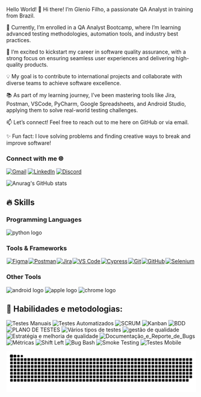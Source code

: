 Hello World! 👋
Hi there! I’m Glenio Filho, a passionate QA Analyst in training from Brazil.

🌱 Currently, I’m enrolled in a QA Analyst Bootcamp, where I’m learning advanced testing methodologies, automation tools, and industry best practices.

🔭 I’m excited to kickstart my career in software quality assurance, with a strong focus on ensuring seamless user experiences and delivering high-quality products.

💡 My goal is to contribute to international projects and collaborate with diverse teams to achieve software excellence.

📚 As part of my learning journey, I’ve been mastering tools like Jira, Postman, VSCode, PyCharm, Google Spreadsheets, and Android Studio, applying them to solve real-world testing challenges.

📫 Let’s connect! Feel free to reach out to me here on GitHub or via email. 

✨ Fun fact: I love solving problems and finding creative ways to break and improve software! 

### Connect with me 🌐

[![Gmail](https://img.shields.io/badge/Gmail-D14836?style=for-the-badge&logo=gmail&logoColor=white)](mailto:filhoglenio@mail.com)
[![LinkedIn](https://img.shields.io/badge/LinkedIn-0077B5?style=for-the-badge&logo=linkedin&logoColor=white)](https://www.linkedin.com/in/gleniofilho/)
[![Discord](https://img.shields.io/badge/Discord-7289DA?style=for-the-badge&logo=discord&logoColor=white)](https://discordapp.com/users/gleniofilho)

![Anurag's GitHub stats](https://github-readme-stats.vercel.app/api?username=GlenioFilho&show_icons=true&theme=dark)

<h2 align="left">🔥 Skills</h2>

### 

<h3 align="left">Programming Languages</h3>
<div align="left">
  <img src="https://cdn.jsdelivr.net/gh/devicons/devicon/icons/python/python-original.svg" height="40" alt="python logo" />
</div>

### 

<h3 align="left">Tools & Frameworks</h3>
<div style="display: flex; justify-content: space-around; align-items: center;">

  <!-- Figma -->
  <a href="https://www.figma.com/" target="_blank">
    <img src="https://cdn.jsdelivr.net/gh/devicons/devicon@latest/icons/figma/figma-original.svg" alt="Figma" width="40" height="40"/>
  </a>

  <!-- Postman -->
  <a href="https://www.postman.com/" target="_blank">
    <img src="https://cdn.jsdelivr.net/gh/devicons/devicon@latest/icons/postman/postman-original.svg" alt="Postman" width="40" height="40"/>
  </a>

  <!-- Jira -->
  <a href="https://www.atlassian.com/software/jira" target="_blank">
    <img src="https://cdn.jsdelivr.net/gh/devicons/devicon@latest/icons/jira/jira-original-wordmark.svg" alt="Jira" width="40" height="40"/>
  </a>

  <!-- VS Code -->
  <a href="https://code.visualstudio.com/" target="_blank">
    <img src="https://cdn.jsdelivr.net/gh/devicons/devicon@latest/icons/vscode/vscode-original.svg" alt="VS Code" width="40" height="40"/>
  </a>

  <!-- Cypress -->
<a href="https://github.com/MiguelAngeloBM/Green_Cycle_Qa" target="_blank">
  <img src="https://cdn.jsdelivr.net/gh/devicons/devicon@latest/icons/cypressio/cypressio-original.svg" alt="Cypress" width="40" height="40"/>
</a>

  <!-- Git -->
  <a href="https://git-scm.com/" target="_blank">
    <img src="https://cdn.jsdelivr.net/gh/devicons/devicon@latest/icons/git/git-original.svg" alt="Git" width="40" height="40"/>
  </a>

  <!-- GitHub -->
  <a href="https://github.com/" target="_blank">
    <img src="https://cdn.jsdelivr.net/gh/devicons/devicon@latest/icons/github/github-original.svg" alt="GitHub" width="40" height="40"/>
  </a>

<!-- Selenium -->
<a href="https://www.selenium.dev/" target="_blank">
  <img src="https://cdn.jsdelivr.net/gh/devicons/devicon/icons/selenium/selenium-original.svg" alt="Selenium" width="40" height="40"/>
</a>

  <!-- JUnit -->
  <a href="https://junit.org/junit5/" target="_blank">
    <i class="devicon-junit-plain"></i>
  </a>

  <!-- Azure DevOps -->
  <a href="https://azure.microsoft.com/en-us/services/devops/" target="_blank">
    <i class="devicon-azuredevops-plain"></i>
  </a>
 
</div>

### 

<h3 align="left">Other Tools</h3>
<div align="left">
  <img src="https://cdn.jsdelivr.net/gh/devicons/devicon/icons/android/android-original.svg" height="40" alt="android logo" />
  <img src="https://cdn.jsdelivr.net/gh/devicons/devicon/icons/apple/apple-original.svg" height="40" alt="apple logo" />
  <img src="https://cdn.jsdelivr.net/gh/devicons/devicon/icons/chrome/chrome-original.svg" height="40" alt="chrome logo" />
</div>

## 🦄 Habilidades e metodologias:  

![Testes Manuais](https://img.shields.io/badge/-Testes_Manuais-333333?style=flat&logo=Testes_Manuais&logoColor=007396)
![Testes Automatizados](https://img.shields.io/badge/-Testes_Automatizados-333333?style=flat&logo=Testes_Automatizados&logoColor=007396)
![SCRUM](https://img.shields.io/badge/-SCRUM-333333?style=flat&logo=SCRUM&logoColor=007396)
![Kanban](https://img.shields.io/badge/-Kanban-333333?style=flat&logo=Kanban&logoColor=007396)
![BDD](https://img.shields.io/badge/-BDD-333333?style=flat&logo=BDD&logoColor=007396)
![PLANO DE TESTES](https://img.shields.io/badge/-Plano_de_Testes-333333?style=flat&logo=PLANO_DE_TESTES&logoColor=007396)
![Vários tipos de testes](https://img.shields.io/badge/-Vários_tipos_de_testes-333333?style=flat&logo=Vários_tipos_de_testes&logoColor=007396)
![gestão de qualidade](https://img.shields.io/badge/-Gestão_e_Processos_de_Qualidade-333333?style=flat&logo=gestão_de_qualidade&logoColor=007396)
![Estratégia e melhoria de qualidade](https://img.shields.io/badge/-Estratégia_e_Melhoria_de_Qualidade-333333?style=flat&logo=gEstratégia_e_melhoria_de_qualidade&logoColor=007396)
![Documentação_e_Reporte_de_Bugs](https://img.shields.io/badge/-Documentação_e_Reporte_de_Bugs-333333?style=flat&logo=Documentação_e_Reporte_de_Bugs&logoColor=007396)
![Métricas](https://img.shields.io/badge/-Métricas-333333?style=flat&logo=Métricas&logoColor=007396)
![Shift  Left](https://img.shields.io/badge/-Shift_Left-333333?style=flat&logo=shift_left&logoColor=007396)
![Bug Bash](https://img.shields.io/badge/-Bug_Bash-333333?style=flat&logo=Bug_Bash&logoColor=007396)
![Smoke Testing](https://img.shields.io/badge/-Smoke_Testing-333333?style=flat&logo=Smoke_Testing&logoColor=007396)
![Testes Mobile](https://img.shields.io/badge/-Testes_Mobile-333333?style=flat&logo=Testes_Mobile&logoColor=007396)


![Snake animation](https://github.com/Platane/snk/raw/output/github-contribution-grid-snake.svg)



